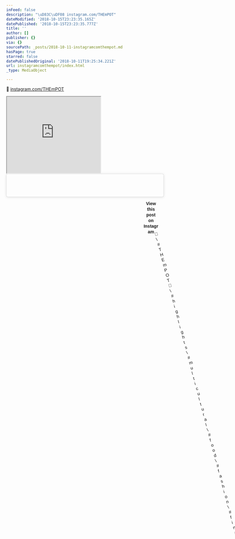 ```yaml
---
inFeed: false
description: "\uD83C\uDF08 instagram.com/THEmPOT"
dateModified: '2018-10-15T23:23:35.165Z'
datePublished: '2018-10-15T23:23:35.777Z'
title: ''
author: []
publisher: {}
via: {}
sourcePath: _posts/2018-10-11-instagramcomthempot.md
hasPage: true
starred: false
datePublishedOriginal: '2018-10-11T19:25:34.221Z'
url: instagramcomthempot/index.html
_type: MediaObject

---
```

🌈 [instagram.com/THEmPOT][0]

<iframe src="https://the-grid.github.io/ed-userhtml/?g=eJx1U2FP2zAQ_c6vOE6iSyiNW2BsrEknWqExaWzTxL5smpBru4khsTP70pYB_30OBLaJYcnS3en53runc7o5GMBc5drAKpykoKoUtqqUobldJyGEwWCyAanUS9Ayw5PZ9LwDnAcETlIOhVOLDAui-g1j_--Ck5Oz0w8wuy_C1K5TxiegPZSWS21y6PA-SZKUBbaWtNTmEpwqM_R0VSpfKEUIdFWrDEmtiQnvsaN_jpl54qQF85faeDa3ljw5XjNaaSLlBo-VJDR7u8yGCKzl9sLpmv4mu-BLfl_FOysKMccJsO00eLjNQC-izZU20gYVYn7eeOXi64cou74d38JDlnw-enf86BgVqqot3YkNGonnjlch6eoMx9GiMYK0NVF8veQOfCataNohE-EUJ3VcqjaLsNMX70CZ_cMGNzcQIfY7haUVvG0YJ07VJRcqYi9YvoNbu6_ax8XzfuLYJ17REZHT84ZUhK1FuPPEo_gJ0DuBoXcf2UVQLd_WPA_e9pURVqqvX96H7aitaeco_-jCPrayphj3sVdZmW3t7o_CXf0cOTkVeQiXYlYVs8u1XTfm9NfwU22PvzVJeNizNfls9Hp_b9gzTZWNhr02f7l3eLB3cHg42j3YDzL1AqJ2BrsAv5lhY6RaaKMkxvBoc66o89hPr854_pFXQVoRpsD4-_BHwutaGTkrdCkjH49v4ygeh9UIfydsRsruLZlstKsCAQjP_7Xf1kg0Jg" height="244" style=""></iframe>

<blockquote class="instagram-media" data-instgrm-captioned data-instgrm-permalink="https://www.instagram.com/p/-VKK-\_ufuY/?utm\_source=ig\_embed&amp;utm\_medium=loading" data-instgrm-version="12" style=" background:\#FFF; border:0; border-radius:3px; box-shadow:0 0 1px 0 rgba(0,0,0,0.5),0 1px 10px 0 rgba(0,0,0,0.15); margin: 1px; max-width:540px; min-width:326px; padding:0; width:99.375%; width:-webkit-calc(100% - 2px); width:calc(100% - 2px);"\><div style="padding:16px;"\> <a href="https://www.instagram.com/p/-VKK-\_ufuY/?utm\_source=ig\_embed&amp;utm\_medium=loading" style=" background:\#FFFFFF; line-height:0; padding:0 0; text-align:center; text-decoration:none; width:100%;" target="\_blank"\> <div style=" display: flex; flex-direction: row; align-items: center;"\> <div style="background-color: \#F4F4F4; border-radius: 50%; flex-grow: 0; height: 40px; margin-right: 14px; width: 40px;"\></div\> <div style="display: flex; flex-direction: column; flex-grow: 1; justify-content: center;"\> <div style=" background-color: \#F4F4F4; border-radius: 4px; flex-grow: 0; height: 14px; margin-bottom: 6px; width: 100px;"\></div\> <div style=" background-color: \#F4F4F4; border-radius: 4px; flex-grow: 0; height: 14px; width: 60px;"\></div\></div\></div\><div style="padding: 19% 0;"\></div\><div style="display:block; height:50px; margin:0 auto 12px; width:50px;"\><svg width="50px" height="50px" viewBox="0 0 60 60" version="1.1" xmlns="https://www.w3.org/2000/svg" xmlns:xlink="https://www.w3.org/1999/xlink"\><g stroke="none" stroke-width="1" fill="none" fill-rule="evenodd"\><g transform="translate(-511.000000, -20.000000)" fill="\#000000"\><g\><path d="M556.869,30.41 C554.814,30.41 553.148,32.076 553.148,34.131 C553.148,36.186 554.814,37.852 556.869,37.852 C558.924,37.852 560.59,36.186 560.59,34.131 C560.59,32.076 558.924,30.41 556.869,30.41 M541,60.657 C535.114,60.657 530.342,55.887 530.342,50 C530.342,44.114 535.114,39.342 541,39.342 C546.887,39.342 551.658,44.114 551.658,50 C551.658,55.887 546.887,60.657 541,60.657 M541,33.886 C532.1,33.886 524.886,41.1 524.886,50 C524.886,58.899 532.1,66.113 541,66.113 C549.9,66.113 557.115,58.899 557.115,50 C557.115,41.1 549.9,33.886 541,33.886 M565.378,62.101 C565.244,65.022 564.756,66.606 564.346,67.663 C563.803,69.06 563.154,70.057 562.106,71.106 C561.058,72.155 560.06,72.803 558.662,73.347 C557.607,73.757 556.021,74.244 553.102,74.378 C549.944,74.521 548.997,74.552 541,74.552 C533.003,74.552 532.056,74.521 528.898,74.378 C525.979,74.244 524.393,73.757 523.338,73.347 C521.94,72.803 520.942,72.155 519.894,71.106 C518.846,70.057 518.197,69.06 517.654,67.663 C517.244,66.606 516.755,65.022 516.623,62.101 C516.479,58.943 516.448,57.996 516.448,50 C516.448,42.003 516.479,41.056 516.623,37.899 C516.755,34.978 517.244,33.391 517.654,32.338 C518.197,30.938 518.846,29.942 519.894,28.894 C520.942,27.846 521.94,27.196 523.338,26.654 C524.393,26.244 525.979,25.756 528.898,25.623 C532.057,25.479 533.004,25.448 541,25.448 C548.997,25.448 549.943,25.479 553.102,25.623 C556.021,25.756 557.607,26.244 558.662,26.654 C560.06,27.196 561.058,27.846 562.106,28.894 C563.154,29.942 563.803,30.938 564.346,32.338 C564.756,33.391 565.244,34.978 565.378,37.899 C565.522,41.056 565.552,42.003 565.552,50 C565.552,57.996 565.522,58.943 565.378,62.101 M570.82,37.631 C570.674,34.438 570.167,32.258 569.425,30.349 C568.659,28.377 567.633,26.702 565.965,25.035 C564.297,23.368 562.623,22.342 560.652,21.575 C558.743,20.834 556.562,20.326 553.369,20.18 C550.169,20.033 549.148,20 541,20 C532.853,20 531.831,20.033 528.631,20.18 C525.438,20.326 523.257,20.834 521.349,21.575 C519.376,22.342 517.703,23.368 516.035,25.035 C514.368,26.702 513.342,28.377 512.574,30.349 C511.834,32.258 511.326,34.438 511.181,37.631 C511.035,40.831 511,41.851 511,50 C511,58.147 511.035,59.17 511.181,62.369 C511.326,65.562 511.834,67.743 512.574,69.651 C513.342,71.625 514.368,73.296 516.035,74.965 C517.703,76.634 519.376,77.658 521.349,78.425 C523.257,79.167 525.438,79.673 528.631,79.82 C531.831,79.965 532.853,80.001 541,80.001 C549.148,80.001 550.169,79.965 553.369,79.82 C556.562,79.673 558.743,79.167 560.652,78.425 C562.623,77.658 564.297,76.634 565.965,74.965 C567.633,73.296 568.659,71.625 569.425,69.651 C570.167,67.743 570.674,65.562 570.82,62.369 C570.966,59.17 571,58.147 571,50 C571,41.851 570.966,40.831 570.82,37.631"\></path\></g\></g\></g\></svg\></div\><div style="padding-top: 8px;"\> <div style=" color:\#3897f0; font-family:Arial,sans-serif; font-size:14px; font-style:normal; font-weight:550; line-height:18px;"\> View this post on Instagram</div\></div\><div style="padding: 12.5% 0;"\></div\> <div style="display: flex; flex-direction: row; margin-bottom: 14px; align-items: center;"\><div\> <div style="background-color: \#F4F4F4; border-radius: 50%; height: 12.5px; width: 12.5px; transform: translateX(0px) translateY(7px);"\></div\> <div style="background-color: \#F4F4F4; height: 12.5px; transform: rotate(-45deg) translateX(3px) translateY(1px); width: 12.5px; flex-grow: 0; margin-right: 14px; margin-left: 2px;"\></div\> <div style="background-color: \#F4F4F4; border-radius: 50%; height: 12.5px; width: 12.5px; transform: translateX(9px) translateY(-18px);"\></div\></div\><div style="margin-left: 8px;"\> <div style=" background-color: \#F4F4F4; border-radius: 50%; flex-grow: 0; height: 20px; width: 20px;"\></div\> <div style=" width: 0; height: 0; border-top: 2px solid transparent; border-left: 6px solid \#f4f4f4; border-bottom: 2px solid transparent; transform: translateX(16px) translateY(-4px) rotate(30deg)"\></div\></div\><div style="margin-left: auto;"\> <div style=" width: 0px; border-top: 8px solid \#F4F4F4; border-right: 8px solid transparent; transform: translateY(16px);"\></div\> <div style=" background-color: \#F4F4F4; flex-grow: 0; height: 12px; width: 16px; transform: translateY(-4px);"\></div\> <div style=" width: 0; height: 0; border-top: 8px solid \#F4F4F4; border-left: 8px solid transparent; transform: translateY(-4px) translateX(8px);"\></div\></div\></div\></a\> <p style=" margin:8px 0 0 0; padding:0 4px;"\> <a href="https://www.instagram.com/p/-VKK-\_ufuY/?utm\_source=ig\_embed&amp;utm\_medium=loading" style=" color:\#000; font-family:Arial,sans-serif; font-size:14px; font-style:normal; font-weight:normal; line-height:17px; text-decoration:none; word-wrap:break-word;" target="\_blank"\>🌈\#THEmPOT🌈 \#highlights \#multicultural \#food \#fashion \#finance \#culture \#countries \#familyandfriends \#multiverse \#colors \#red \#orange \#yellow \#green \#blue \#indigo \#violet \#foodie \#world \#arts \#music \#hemp \#topics \#pot \#rainbow \#love \#redsunday \#tmpnow \#🌈❤️💛💚💙💜</a\></p\> <p style=" color:\#c9c8cd; font-family:Arial,sans-serif; font-size:14px; line-height:17px; margin-bottom:0; margin-top:8px; overflow:hidden; padding:8px 0 7px; text-align:center; text-overflow:ellipsis; white-space:nowrap;"\>A post shared by <a href="https://www.instagram.com/thempot/?utm\_source=ig\_embed&amp;utm\_medium=loading" style=" color:\#c9c8cd; font-family:Arial,sans-serif; font-size:14px; font-style:normal; font-weight:normal; line-height:17px;" target="\_blank"\> THEmPOT</a\> (@thempot) on <time style=" font-family:Arial,sans-serif; font-size:14px; line-height:17px;" datetime="2015-11-21T02:46:23+00:00"\>Nov 20, 2015 at 6:46pm PST</time\></p\></div\></blockquote\> <script async src="//www.instagram.com/embed.js"\></script\>

[0]: http://instagram.com/THEmPOT "THEmPOT"